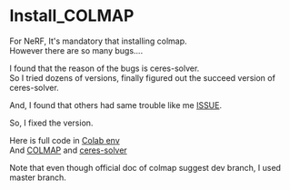 # Install_COLMAP  
For NeRF, It's mandatory that installing colmap.  
However there are so many bugs....  

I found that the reason of the bugs is ceres-solver.  
So I tried dozens of versions, finally figured out the succeed version of ceres-solver.  

And, I found that others had same trouble like me [ISSUE](https://github.com/hyeok-jong/hanbok_image/issues/1).  

So, I fixed the version.    

Here is full code in [Colab env](https://colab.research.google.com/drive/107a_dVa_XtaulTmkckRYzACNl9NGYgAT?usp=sharing)  
And [COLMAP](https://github.com/hyeok-jong/colmap) and [ceres-solver](https://github.com/hyeok-jong/test4)  

Note that even though official doc of colmap suggest dev branch, I used master branch.  




